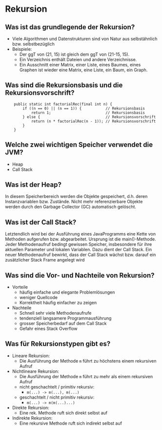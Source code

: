 # Rekursion

## Was ist das grundlegende der Rekursion?
* Viele Algorithmen und Datenstrukturen sind von Natur aus selbstähnlich bzw. selbstbezüglich
* Beispiele:
    * Der ggT von (21, 15) ist gleich dem ggT von (21-15, 15).
    * Ein Verzeichnis enthält Dateien und andere Verzeichnisse.
    * Ein Ausschnitt einer Matrix, einer Liste, eines Baumes, eines Graphen ist wieder eine Matrix, eine Liste, ein Baum, ein Graph.

## Was sind die Rekursionsbasis und die Rekursionsvorschrift?
```
    public static int factorialRec(final int n) {
        if ((n == 0) || (n == 1)) {           // Rekursionsbasis
            return 1;                         // Rekursionsbasis
        } else {                              // Rekursionsvorschrift
            return (n * factorialRec(n - 1)); // Rekursionsvorschrift
        }
    }
```

## Welche zwei wichtigen Speicher verwendet die JVM?
* Heap
* Call Stack

## Was ist der Heap?
In diesem Speicherbereich werden die Objekte gespeichert,
d.h. deren Instanzvariablen bzw. Zustände. Nicht mehr
referenzierbare Objekte werden durch den Garbage Collector (GC)
automatisch gelöscht.

## Was ist der Call Stack?
Letztendlich wird bei der Ausführung eines JavaProgramms eine Kette von Methoden aufgerufen 
bzw. abgearbeitet. Ursprung ist die main()-Methode. Jeder Methodenaufruf bedingt gewissen 
Speicher, insbesondere für ihre aktuellen Parameter und lokalen Variablen. Dazu dient der Call 
Stack. Ein neuer Methodenaufruf bewirkt, dass der Call Stack wächst bzw. darauf ein zusätzlicher 
Stack Frame angelegt wird

## Was sind die Vor- und Nachteile von Rekursion?
* Vorteile
    * häufig einfache und elegante Problemlösungen
    * weniger Quellcode
    * Korrektheit häufig einfacher zu zeigen
* Nachteile
    * Schnell sehr viele Methodenaufrufe
    * tendenziell langsamere Programmausführung
    * grosser Speicherbedarf auf dem Call Stack
    * Gefahr eines Stack Overflow

## Was für Rekursionstypen gibt es?
* Lineare Rekursion: 
    * Die Ausführung der Methode `m` führt zu höchstens einem rekursiven Aufruf
* Nichtlineare Rekursion: 
    * Die Ausführung der Methode `m` führt zu mehr als einem rekursiven Aufruf
    * nicht geschachtelt  / primitiv rekursiv:
        * `m(...) -> m(...), m(...)`
    * geschachtelt / nicht primitiv rekursiv:
        * `m(...) -> m(m(...)...)`
* Direkte Rekursion: 
    * Eine rek. Methode ruft sich direkt selbst auf
* Indirekte Rekursion: 
    * Eine rekursive Methode ruft sich indirekt selbst auf

